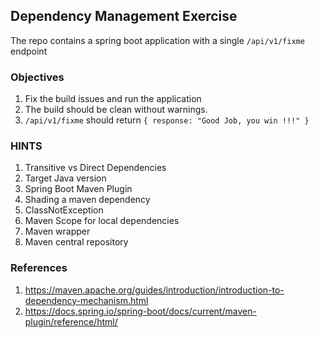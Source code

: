 ## Dependency Management Exercise
The repo contains a spring boot application with a single `/api/v1/fixme` endpoint

### Objectives
1. Fix the build issues and run the application
2. The build should be clean without warnings.
3. `/api/v1/fixme` should return ``{ response: "Good Job, you win !!!" }``

### HINTS
1. Transitive vs Direct Dependencies
2. Target Java version 
3. Spring Boot Maven Plugin 
4. Shading a maven dependency
5. ClassNotException
6. Maven Scope for local dependencies 
7. Maven wrapper
8. Maven central repository

### References
1. https://maven.apache.org/guides/introduction/introduction-to-dependency-mechanism.html
2. https://docs.spring.io/spring-boot/docs/current/maven-plugin/reference/html/